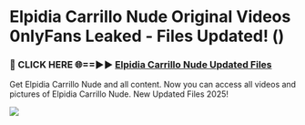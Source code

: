 # Elpidia Carrillo Nude Original Videos 0nlyFans Leaked - Files Updated! ()

<h3>🔴 CLICK HERE 🌐==►► <a href="https://tinyurl.com/2p9ay9w9" rel="nofollow">Elpidia Carrillo Nude Updated Files</a></h3>

Get Elpidia Carrillo Nude and all content. Now you can access all videos and pictures of Elpidia Carrillo Nude. New Updated Files 2025!

[![](https://i.imgur.com/KQgVmj3.gif)](https://tinyurl.com/2p9ay9w9)
